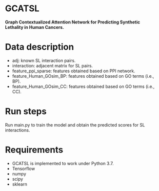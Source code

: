 # GCATSL
**Graph Contextualized Attention Network for Predicting Synthetic Lethality in Human Cancers.** 

# Data description
* adj: known SL interaction pairs.
* interaction: adjacent matrix for SL pairs.
* feature_ppi_sparse: features obtained based on PPI network.
* feature_Human_GOsim_BP: features obtained based on GO terms (i.e., BP).
* feature_Human_GOsim_CC: features obtained based on GO terms (i.e., CC).

# Run steps
Run main.py to train the model and obtain the predicted scores for SL interactions.

# Requirements
* GCATSL is implemented to work under Python 3.7.
* Tensorflow
* numpy
* scipy
* sklearn
